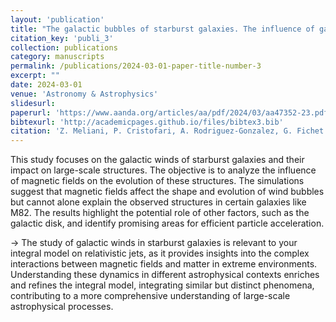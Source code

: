 ```yaml
---
layout: 'publication'
title: "The galactic bubbles of starburst galaxies. The influence of galactic large-scale magnetic fields"
citation_key: 'publi_3'
collection: publications
category: manuscripts
permalink: /publications/2024-03-01-paper-title-number-3
excerpt: ""
date: 2024-03-01
venue: 'Astronomy & Astrophysics'
slidesurl:
paperurl: 'https://www.aanda.org/articles/aa/pdf/2024/03/aa47352-23.pdf'
bibtexurl: 'http://academicpages.github.io/files/bibtex3.bib'
citation: 'Z. Meliani, P. Cristofari, A. Rodriguez-Gonzalez, G. Fichet de Clairfontaine, E. Proust, and E. Peretti (2024). "The Galactic Bubbles of Starburst Galaxies." <i>Astronomy & Astrophysics</i>. Volume 683.'
---
```

This study focuses on the galactic winds of starburst galaxies and their impact on large-scale structures. The objective is to analyze the influence of magnetic fields on the evolution of these structures. The simulations suggest that magnetic fields affect the shape and evolution of wind bubbles but cannot alone explain the observed structures in certain galaxies like M82. The results highlight the potential role of other factors, such as the galactic disk, and identify promising areas for efficient particle acceleration.

→ The study of galactic winds in starburst galaxies is relevant to your integral model on relativistic jets, as it provides insights into the complex interactions between magnetic fields and matter in extreme environments. Understanding these dynamics in different astrophysical contexts enriches and refines the integral model, integrating similar but distinct phenomena, contributing to a more comprehensive understanding of large-scale astrophysical processes.